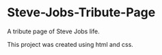 # Steve-Jobs-Tribute-Page

A tribute page of Steve Jobs life. 

This project was created using html and css.

